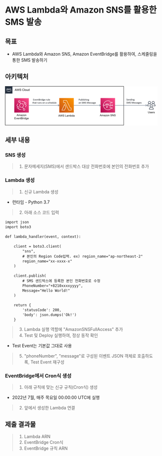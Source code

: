 # AWS Lambda와 Amazon SNS를 활용한 SMS 발송

## 목표
* AWS Lambda와 Amazon SNS, Amazon EventBridge를 활용하여, 스케줄링을 통한 SMS 발송하기

## 아키텍처
![sending-sms](./sending-sms.png)

## 세부 내용
### SNS 생성
> 1. 문자메세지(SMS)에서 샌드박스 대상 전화번호에 본인의 전화번호 추가

### Lambda 생성
> 1. 신규 Lambda 생성
- 런타임 - Python 3.7 
> 2. 아래 소스 코드 입력
```
import json
import boto3

def lambda_handler(event, context):

    client = boto3.client(
        "sns",
        # 본인의 Region Code입력. ex) region_name="ap-northeast-2"
    	region_name="xx-xxxx-x"
    )
    
    client.publish(
		# SMS 샌드박스에 등록한 본인 전화번호로 수정
        PhoneNumber="+8210xxxxyyyy",
        Message="Hello World!"
    )

    return {
        'statusCode': 200,
        'body': json.dumps('Ok!')
    }
```
> 3. Lambda 실행 역할에 "AmazonSNSFullAccess" 추가
> 4. Test 및 Deploy 실행하여, 정상 동작 확인 
- Test Event는 기본값 그대로 사용
> 5. "phoneNumber", "message"로 구성된 이벤트 JSON 객체로 호출하도록, Test Event 재구성

### EventBridge에서 Cron식 생성
> 1. 아래 규칙에 맞는 신규 규칙(Cron식) 생성
- 2022년 7월, 매주 목요일 00:00:00 UTC에 실행
> 2. 앞에서 생성한 Lambda 연결

## 제출 결과물
> 1. Lambda ARN	
> 2. EventBridge Cron식
> 3. EventBridge 규칙 ARN
